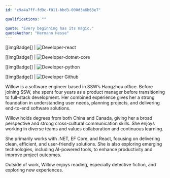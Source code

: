 ```yaml
---
id: "c9a4a7ff-fd9c-f011-bbd3-000d3a6b63e7"

qualifications: ""

quote: "Every beginning has its magic."
quoteAuthor: "Hermann Hesse"
---
```



[[imgBadge]]
| ![Developer-react](../badges/Developer-react.png)

[[imgBadge]]
| ![Developer-dotnet-core](../badges/Developer-dotnet-core.png)

[[imgBadge]]
| ![Developer-python](../badges/Developer-python.png)

[[imgBadge]]
| ![Developer Github](../badges/Developer-github.png)

Willow is a software engineer based in SSW’s Hangzhou office. Before joining SSW, she spent four years as a product manager before transitioning to full-stack development. Her combined experience gives her a strong foundation in understanding user needs, planning projects, and delivering end-to-end software solutions.

Willow holds degrees from both China and Canada, giving her a broad perspective and strong cross-cultural communication skills. She enjoys working in diverse teams and values collaboration and continuous learning.

She primarily works with .NET, EF Core, and React, focusing on delivering clean, efficient, and user-friendly solutions. She is also exploring emerging technologies, including AI-powered tools, to enhance productivity and improve project outcomes.

Outside of work, Willow enjoys reading, especially detective fiction, and exploring new experiences.

